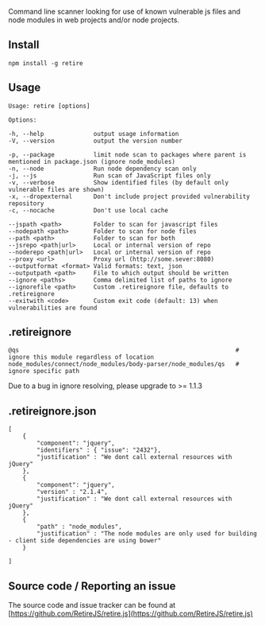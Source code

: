 Command line scanner looking for use of known vulnerable js files and node modules in web projects and/or node projects.

Install
-------

    npm install -g retire


Usage
-----

````
Usage: retire [options]

Options:

-h, --help              output usage information
-V, --version           output the version number

-p, --package           limit node scan to packages where parent is mentioned in package.json (ignore node_modules)
-n, --node              Run node dependency scan only
-j, --js                Run scan of JavaScript files only
-v, --verbose           Show identified files (by default only vulnerable files are shown)
-x, --dropexternal      Don't include project provided vulnerability repository
-c, --nocache           Don't use local cache

--jspath <path>         Folder to scan for javascript files
--nodepath <path>       Folder to scan for node files
--path <path>           Folder to scan for both
--jsrepo <path|url>     Local or internal version of repo
--noderepo <path|url>   Local or internal version of repo
--proxy <url>           Proxy url (http://some.sever:8080)
--outputformat <format> Valid formats: text, json
--outputpath <path>     File to which output should be written
--ignore <paths>        Comma delimited list of paths to ignore
--ignorefile <path>     Custom .retireignore file, defaults to .retireignore
--exitwith <code>       Custom exit code (default: 13) when vulnerabilities are found
````

.retireignore 
-------------
````
@qs                                                             # ignore this module regardless of location
node_modules/connect/node_modules/body-parser/node_modules/qs   # ignore specific path
````
Due to a bug in ignore resolving, please upgrade to >= 1.1.3

.retireignore.json
------------------
````
[
	{ 
		"component": "jquery",
		"identifiers" : { "issue": "2432"},
		"justification" : "We dont call external resources with jQuery"
	},
	{ 
		"component": "jquery",
		"version" : "2.1.4",
		"justification" : "We dont call external resources with jQuery"
	},
	{
		"path" : "node_modules",
		"justification" : "The node modules are only used for building - client side dependencies are using bower"
	}

]
````

Source code / Reporting an issue
--------------------------------
The source code and issue tracker can be found at [https://github.com/RetireJS/retire.js](https://github.com/RetireJS/retire.js)
